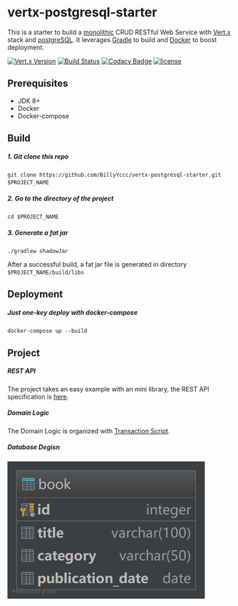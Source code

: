 # vertx-postgresql-starter

This is a starter to build a [monolithic](http://microservices.io/patterns/monolithic.html) CRUD RESTful Web Service with [Vert.x](http://vertx.io/) stack and [postgreSQL](https://www.postgresql.org/).
It leverages [Gradle](https://gradle.org/) to build and [Docker](https://www.docker.com/) to boost deployment.

[![Vert.x Version](https://img.shields.io/badge/Vert.x-3.5.0-blue.svg)](https://github.com/eclipse/vert.x)
[![Build Status](https://travis-ci.org/BillyYccc/vertx-postgresql-starter.svg?branch=master)](https://travis-ci.org/BillyYccc/vertx-postgresql-starter)
[![Codacy Badge](https://api.codacy.com/project/badge/Grade/300d3703677b4cc3ace9e30ef6438586)](https://www.codacy.com/app/BillyYccc/vertx-postgresql-starter?utm_source=github.com&amp;utm_medium=referral&amp;utm_content=BillyYccc/vertx-postgresql-starter&amp;utm_campaign=Badge_Grade)
[![license](https://img.shields.io/github/license/mashape/apistatus.svg)](https://github.com/BillyYccc/vertx-postgresql-starter/blob/master/LICENSE)

## Prerequisites

* JDK 8+
* Docker
* Docker-compose

## Build

##### 1. Git clone this repo

`git clone https://github.com/BillyYccc/vertx-postgresql-starter.git $PROJECT_NAME`

##### 2. Go to the directory of the project

`cd $PROJECT_NAME`

##### 3. Generate a fat jar

`./gradlew shadowJar`

After a successful build, a fat jar file is generated in directory `$PROJECT_NAME/build/libs`

## Deployment

##### Just one-key deploy with docker-compose

`docker-compose up --build`

## Project

##### REST API

The project takes an easy example with an mini library, the REST API specification is [here](API_SPEC.md). 

##### Domain Logic
The Domain Logic is organized with [Transaction Script](https://martinfowler.com/eaaCatalog/transactionScript.html).

##### Database Degisn

![database](database.png)
